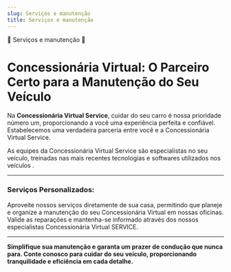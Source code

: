 ```yaml
---
slug: Serviços e manutenção
title: Serviços e manutenção
---
```

:green_heart: Serviços e manutenção :green_heart:



# Concessionária Virtual: O Parceiro Certo para a Manutenção do Seu Veículo

Na **Concessionária Virtual Service**, cuidar do seu carro é nossa prioridade número um, proporcionando a você uma experiência perfeita e confiável. Estabelecemos uma verdadeira parceria entre você e a Concessionária Virtual Service.

As equipes da Concessionária Virtual Service são especialistas no seu veículo, treinadas nas mais recentes tecnologias e softwares utilizados nos veículos .

---

### **Serviços Personalizados:**

Aproveite nossos serviços diretamente de sua casa, permitindo que planeje e organize a manutenção do seu Concessionária Virtual em nossas oficinas. Valide as reparações e mantenha-se informado através dos nossos especialistas Concessionária Virtual SERVICE.

---

**Simplifique sua manutenção e garanta um prazer de condução que nunca para. Conte conosco para cuidar do seu veículo, proporcionando tranquilidade e eficiência em cada detalhe.**

